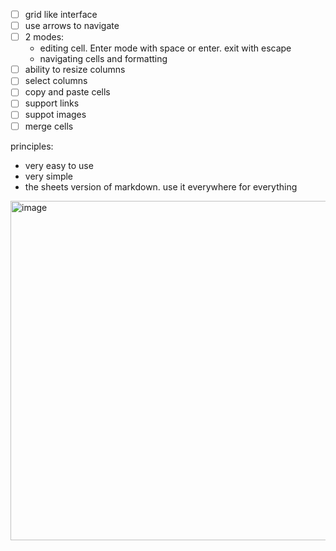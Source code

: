 - [ ] grid like interface
- [ ] use arrows to navigate
- [ ] 2 modes:
  - editing cell. Enter mode with space or enter. exit with escape
  - navigating cells and formatting
- [ ] ability to resize columns
- [ ] select columns
- [ ] copy and paste cells
- [ ] support links
- [ ] suppot images
- [ ] merge cells

principles:

- very easy to use
- very simple
- the sheets version of markdown. use it everywhere for everything

<img width="543" alt="image" src="https://github.com/iguridi/sheets/assets/11450027/9a20f2e2-b0d2-4c6f-8a87-2026f70244ea">
